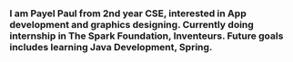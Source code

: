### I am Payel Paul from 2nd year CSE, interested in App development and graphics designing. Currently doing internship in The Spark Foundation, Inventeurs. Future goals includes learning Java Development, Spring.
